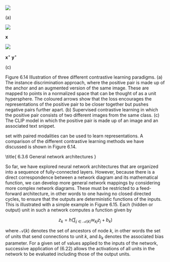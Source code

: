 ![](https://cdn.mathpix.com/cropped/2024_05_26_2753d844c203dd6fd40ag-1.jpg?height=571&width=440&top_left_y=215&top_left_x=151)

(a)

![](https://cdn.mathpix.com/cropped/2024_05_26_2753d844c203dd6fd40ag-1.jpg?height=528&width=452&top_left_y=212&top_left_x=663)

$\mathbf{x}$

![](https://cdn.mathpix.com/cropped/2024_05_26_2753d844c203dd6fd40ag-1.jpg?height=520&width=452&top_left_y=214&top_left_x=1171)

$\mathbf{x}^{+}$ $\mathbf{y}^{+}$

(c)

Figure 6.14 Illustration of three different contrastive learning paradigms. (a) The instance discrimination approach, where the positive pair is made up of the anchor and an augmented version of the same image. These are mapped to points in a normalized space that can be thought of as a unit hypersphere. The coloured arrows show that the loss encourages the representations of the positive pair to be closer together but pushes negative pairs further apart. (b) Supervised contrastive learning in which the positive pair consists of two different images from the same class. (c) The CLIP model in which the positive pair is made up of an image and an associated text snippet.

set with paired modalities can be used to learn representations. A comparison of the different contrastive learning methods we have discussed is shown in Figure 6.14.

\title{
6.3.6 General network architectures
}

So far, we have explored neural network architectures that are organized into a sequence of fully-connected layers. However, because there is a direct correspondence between a network diagram and its mathematical function, we can develop more general network mappings by considering more complex network diagrams. These must be restricted to a feed-forward architecture, in other words to one having no closed directed cycles, to ensure that the outputs are deterministic functions of the inputs. This is illustrated with a simple example in Figure 6.15. Each (hidden or output) unit in such a network computes a function given by

$$
z_{k}=h\left(\sum_{j \in \mathcal{A}(k)} w_{k j} z_{j}+b_{k}\right)
$$

where $\mathcal{A}(k)$ denotes the set of ancestors of node $k$, in other words the set of units that send connections to unit $k$, and $b_{k}$ denotes the associated bias parameter. For a given set of values applied to the inputs of the network, successive application of (6.22) allows the activations of all units in the network to be evaluated including those of the output units.